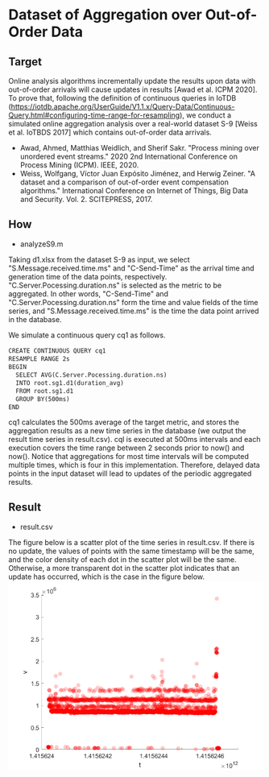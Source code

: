 # Dataset of Aggregation over Out-of-Order Data

## Target
Online analysis algorithms incrementally update the results upon data with out-of-order arrivals will cause updates in results [Awad et al. ICPM 2020].
To prove that,
following the definition of continuous queries in IoTDB (https://iotdb.apache.org/UserGuide/V1.1.x/Query-Data/Continuous-Query.html#configuring-time-range-for-resampling),
we conduct a simulated online aggregation analysis over a real-world dataset S-9 [Weiss et al. IoTBDS 2017] which contains out-of-order data arrivals. 

- Awad, Ahmed, Matthias Weidlich, and Sherif Sakr. "Process mining over unordered event streams." 2020 2nd International Conference on Process Mining (ICPM). IEEE, 2020.
- Weiss, Wolfgang, Víctor Juan Expósito Jiménez, and Herwig Zeiner. "A dataset and a comparison of out-of-order event compensation algorithms." International Conference on Internet of Things, Big Data and Security. Vol. 2. SCITEPRESS, 2017.

## How
- analyzeS9.m

Taking d1.xlsx from the dataset S-9 as input, we select "S.Message.received.time.ms" and "C-Send-Time" as the arrival time and generation time of the data points, respectively.
"C.Server.Pocessing.duration.ns" is selected as the metric to be aggregated. 
In other words, "C-Send-Time" and "C.Server.Pocessing.duration.ns" form the time and value fields of the time series, and "S.Message.received.time.ms" is the time the data point arrived in the database.

We simulate a continuous query cq1 as follows.
```
CREATE CONTINUOUS QUERY cq1
RESAMPLE RANGE 2s
BEGIN
  SELECT AVG(C.Server.Pocessing.duration.ns)
  INTO root.sg1.d1(duration_avg)
  FROM root.sg1.d1
  GROUP BY(500ms)
END
```
cq1 calculates the 500ms average of the target metric, and stores the aggregation results as a new time series in the database (we output the result time series in result.csv). 
cql is executed at 500ms intervals and each execution covers the time range between 2 seconds prior to now() and now(). 
Notice that aggregations for most time intervals will be computed multiple times, which is four in this implementation.
Therefore, delayed data points in the input dataset will lead to updates of the periodic aggregated results.


## Result
- result.csv

The figure below is a scatter plot of the time series in result.csv.
If there is no update, the values of points with the same timestamp will be the same, and the color density of each dot in the scatter plot will be the same.
Otherwise, a more transparent dot in the scatter plot indicates that an update has occurred, which is the case in the figure below.
![png](scatter_plot_showing_updates.png)
